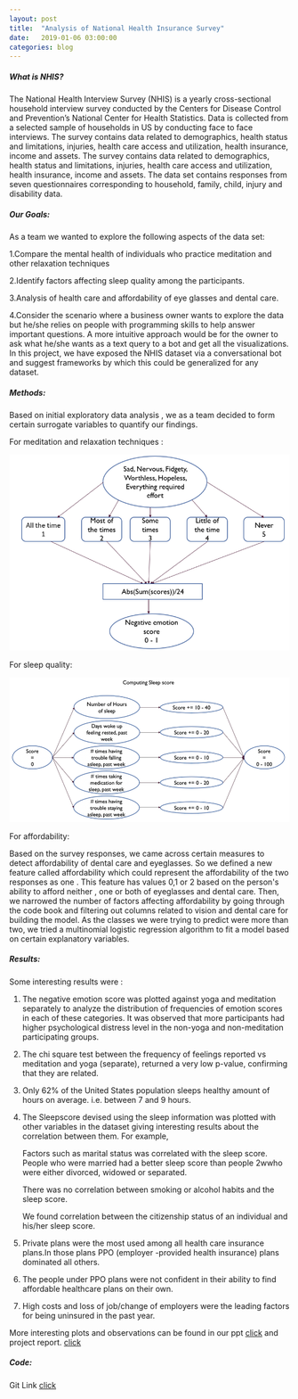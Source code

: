 ```yaml
---
layout: post
title:  "Analysis of National Health Insurance Survey"
date:   2019-01-06 03:00:00
categories: blog
---
```


##### What is NHIS?

The National Health Interview Survey (NHIS) is a yearly cross-sectional household interview
survey conducted by the Centers for Disease Control and Prevention’s National Center for
Health Statistics. Data is collected from a selected sample of households in US by conducting
face to face interviews. The survey contains data related to demographics, health status and
limitations, injuries, health care access and utilization, health insurance, income and assets.
The survey contains data related to demographics, health status and
limitations, injuries, health care access and utilization, health insurance, income and assets.
The data set contains responses from seven questionnaires corresponding to household, family,
child, injury and disability data.

##### Our Goals:

As a team we wanted to explore the following aspects of the data set:

1.Compare the mental health of individuals who practice meditation and other relaxation
  techniques

2.Identify factors affecting sleep quality among the participants.

3.Analysis of health care and affordability of eye glasses and dental care.

4.Consider the scenario where a business owner wants to explore the data but he/she relies on people with programming skills to help       answer important questions. A more intuitive approach would be for the owner to ask what he/she wants as a text query to a bot and       get all the visualizations. In this project, we have exposed the NHIS dataset via a conversational bot and suggest frameworks by         which this could be generalized for any dataset.

##### Methods:

Based on initial exploratory data analysis , we as a team decided to form certain surrogate variables to quantify our findings.

For meditation and relaxation techniques :
<div class ="honeycombpic">
<img src="https://github.com/parihardeepanshu/parihardeepanshu.github.io/blob/master/assets/img/nhis-yoga.png?raw=true"/>
</div> 

For sleep quality:
<div class ="honeycombpic2">
<img src="https://github.com/parihardeepanshu/parihardeepanshu.github.io/blob/master/assets/img/nhis-sleep.png?raw=true"/>
</div>

For affordability:
   
   Based on the survey responses, we came across certain measures to detect affordability of dental care and eyeglasses. So we defined a    new feature called affordability which could represent the affordability of the two responses as one . This feature has values 0,1 or    2 based on the person's ability to afford neither , one or both of eyeglasses and dental care. Then, we narrowed the number of          factors affecting affordability by going through the code book and filtering out columns related to vision and dental care for          building the model. As the classes we were trying to predict were more than two, we tried a multinomial logistic regression algorithm    to fit a model based on certain explanatory variables.

##### Results:

Some interesting results were :

1. The negative emotion score was plotted against yoga and meditation separately to analyze the distribution of frequencies of emotion     scores in each of these categories. It was observed that more participants had higher psychological distress level in the non-yoga
  and non-meditation participating groups.
  
2. The chi square test between the frequency of feelings reported vs meditation and yoga (separate), returned a very low p-value,          confirming that they are related.

3. Only 62% of the United States population sleeps healthy amount of hours on average. i.e. between 7 and 9 hours.

4. The Sleepscore devised using the sleep information was plotted with other variables in the dataset giving interesting results about      the correlation between them. For example,

   Factors such as marital status was correlated with the sleep score. People who were married had a better sleep score than people         2wwho were either divorced, widowed or separated.
 
   There was no correlation between smoking or alcohol habits and the sleep score.
 
   We found correlation between the citizenship status of an individual and his/her sleep score.

5. Private plans were the most used among all health care insurance plans.In those plans PPO (employer -provided health insurance)          plans dominated all others.

6. The people under PPO plans were not confident in their ability to find affordable healthcare plans on their own.

7. High costs and loss of job/change of employers were the leading factors for being uninsured
   in the past year.

More interesting plots and observations can be found in our ppt [click][link1] and project report. [click][link2]

[link1]:https://github.com/parihardeepanshu/nhis5110/blob/master/NHIS_Presentation.pptx
[link2]:https://github.com/parihardeepanshu/nhis5110/blob/master/NHIS_Report.pdf

##### Code:

Git Link [click][link3]

[link3]:https://github.com/parihardeepanshu/nhis5110
